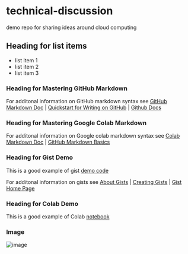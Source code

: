 # technical-discussion
demo repo for sharing ideas around cloud computing


## Heading for list items

* list item 1 
* list item 2
* list item 3

### Heading for Mastering GitHub Markdown

For additonal information on GitHub markdown syntax see [GitHub Markdown Doc](https://guides.github.com/features/mastering-markdown/) | [Quickstart for Writing on GitHub](https://docs.github.com/en/get-started/writing-on-github/getting-started-with-writing-and-formatting-on-github/quickstart-for-writing-on-github) | [Github Docs](https://docs.github.com/en) 

### Heading for Mastering Google Colab Markdown

For additonal information on Google colab markdown syntax see [Colab Markdown Doc](https://colab.research.google.com/notebooks/markdown_guide.ipynb?authuser=0) | [GitHub Markdown Basics](https://docs.github.com/en/get-started/writing-on-github/getting-started-with-writing-and-formatting-on-github)

### Heading for Gist Demo

This is a good example of gist [demo code](https://gist.github.com/nichtea01/39fb8d75a372c7814b986016f757ee0f) 

For additonal information on gists see [About Gists](https://docs.github.com/en/get-started/writing-on-github/editing-and-sharing-content-with-gists/creating-gists#about-gists) | [Creating Gists](https://docs.github.com/en/get-started/writing-on-github/editing-and-sharing-content-with-gists/creating-gists#creating-a-gist) | [Gist Home Page ](https://gist.github.com/)

### Heading for Colab Demo

This is a good example of Colab [notebook](https://colab.research.google.com/drive/1FFwjHuCqFX4c1dYSIohaWfWM-93aF653?usp=sharing)

### Image
![image](https://user-images.githubusercontent.com/89929684/217078297-e3d0943c-443b-4b4d-ba58-d1ee12e14f7e.png)

